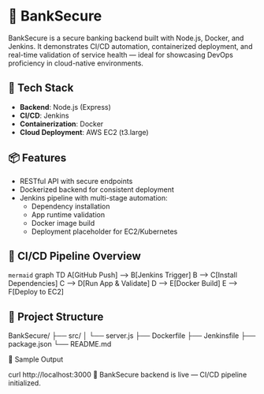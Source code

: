 # 🏦 BankSecure

BankSecure is a secure banking backend built with Node.js, Docker, and Jenkins. It demonstrates CI/CD automation, containerized deployment, and real-time validation of service health — ideal for showcasing DevOps proficiency in cloud-native environments.

## 🚀 Tech Stack

- **Backend**: Node.js (Express)
- **CI/CD**: Jenkins
- **Containerization**: Docker
- **Cloud Deployment**: AWS EC2 (t3.large)

## 📦 Features

- RESTful API with secure endpoints
- Dockerized backend for consistent deployment
- Jenkins pipeline with multi-stage automation:
  - Dependency installation
  - App runtime validation
  - Docker image build
  - Deployment placeholder for EC2/Kubernetes

## 🔧 CI/CD Pipeline Overview

```mermaid```
graph TD
  A[GitHub Push] --> B[Jenkins Trigger]
  B --> C[Install Dependencies]
  C --> D[Run App & Validate]
  D --> E[Docker Build]
  E --> F[Deploy to EC2]

## 📂 Project Structure

BankSecure/
├── src/
│   └── server.js
├── Dockerfile
├── Jenkinsfile
├── package.json
└── README.md

🧪 Sample Output

curl http://localhost:3000
🏦 BankSecure backend is live — CI/CD pipeline initialized.
